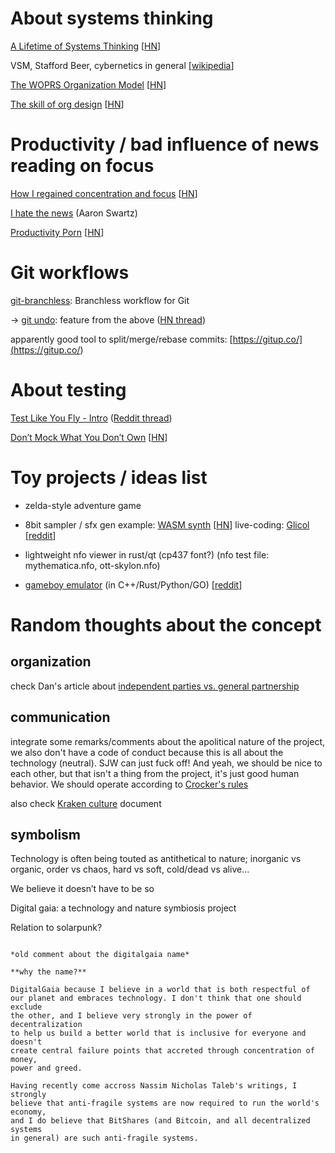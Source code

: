 
# About systems thinking

[A Lifetime of Systems Thinking](<https://thesystemsthinker.com/a-lifetime-of-systems-thinking/>)
[[HN](<https://news.ycombinator.com/item?id=27412750>)]

VSM, Stafford Beer, cybernetics in general
[[wikipedia](<https://en.wikipedia.org/wiki/Viable_system_model>)]


[The WOPRS Organization Model](<https://jpreston.xyz/woprs-organization-model.html>)
[[HN](<https://news.ycombinator.com/item?id=28536432>)]

[The skill of org design](<https://commoncog.com/blog/org-design-skill/>)
[[HN](<https://news.ycombinator.com/item?id=28772033>)]


# Productivity / bad influence of news reading on focus

[How I regained concentration and focus](https://www.innoq.com/en/blog/wie-ich-meine-konzentration-wiederfand/)
[[HN](https://news.ycombinator.com/item?id=32304456)]

[I hate the news](http://www.aaronsw.com/weblog/hatethenews) (Aaron Swartz)

[Productivity Porn](https://calebschoepp.com/blog/2022/productivity-porn/)
[[HN](https://news.ycombinator.com/item?id=32335165)]

# Git workflows

[git-branchless](<https://github.com/arxanas/git-branchless>): Branchless workflow for Git

→ [git undo](<https://blog.waleedkhan.name/git-undo/>): feature from the above ([HN thread](<https://news.ycombinator.com/item?id=27579701>))

apparently good tool to split/merge/rebase commits: [https://gitup.co/](<https://gitup.co/>)



# About testing

[Test Like You Fly - Intro](<https://hint.io/blog/test-like-you-fly-1>) ([Reddit thread](<https://www.reddit.com/r/programming/comments/ok5rvs/test_like_you_fly_originated_in_the_aerospace/>))


[Don’t Mock What You Don’t Own](https://hynek.me/articles/what-to-mock-in-5-mins/) [[HN](https://news.ycombinator.com/item?id=31822683)]

# Toy projects / ideas list

- zelda-style adventure game
- 8bit sampler / sfx gen
  example: [WASM synth](https://timdaub.github.io/2020/02/19/wasm-synth/#f1) [[HN](https://news.ycombinator.com/item?id=27276400)]
  live-coding: [Glicol](https://glicol.org/) [[reddit](https://www.reddit.com/r/programming/comments/v8b8g3/glicol_graphoriented_live_coding_language_and/)]

- lightweight nfo viewer in rust/qt  (cp437 font?) (nfo test file: mythematica.nfo, ott-skylon.nfo)

- [gameboy emulator][gbemu] (in C++/Rust/Python/GO) [[reddit](https://www.reddit.com/r/programming/comments/q4315n/rosettaboy_the_same_gameboy_emulator_in_rust/)]

[gbemu]: https://github.com/shish/rosettaboy



# Random thoughts about the concept

## organization

check Dan's article about [independent parties vs. general partnership](https://hive.blog/fractally/@dan/implications-of-eden-s-declaration-of-independence)

## communication

integrate some remarks/comments about the apolitical nature of the project, we also don't have a code of conduct because this is all about the technology (neutral). SJW can just fuck off! And yeah, we should be nice to each other, but that isn't a thing from the project, it's just good human behavior. We should operate according to [Crocker's rules](https://www.lesswrong.com/tag/crockers-rules)

also check [Kraken culture](https://kraken-culture.notion.site/) document

## symbolism

Technology is often being touted as antithetical to nature; inorganic vs organic, order vs chaos, hard vs soft, cold/dead vs alive…

We believe it doesn’t have to be so

Digital gaia: a technology and nature symbiosis project

Relation to solarpunk?

```{note}

*old comment about the digitalgaia name*

**why the name?**

DigitalGaia because I believe in a world that is both respectful of
our planet and embraces technology. I don't think that one should exclude
the other, and I believe very strongly in the power of decentralization
to help us build a better world that is inclusive for everyone and doesn't
create central failure points that accreted through concentration of money,
power and greed.

Having recently come accross Nassim Nicholas Taleb's writings, I strongly
believe that anti-fragile systems are now required to run the world's economy,
and I do believe that BitShares (and Bitcoin, and all decentralized systems
in general) are such anti-fragile systems.

```
